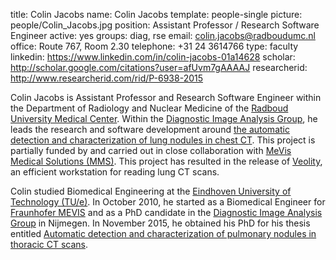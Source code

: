 title: Colin Jacobs
name: Colin Jacobs
template: people-single
picture: people/Colin_Jacobs.jpg
position: Assistant Professor / Research Software Engineer
active: yes
groups: diag, rse
email: colin.jacobs@radboudumc.nl
office: Route 767, Room 2.30
telephone: +31 24 3614766
type: faculty
linkedin: https://www.linkedin.com/in/colin-jacobs-01a14628
scholar: http://scholar.google.com/citations?user=afUvm7gAAAAJ
researcherid: http://www.researcherid.com/rid/P-6938-2015

Colin Jacobs is Assistant Professor and Research Software Engineer within the Department of Radiology and Nuclear Medicine of the <a href="https://www.radboudumc.nl/">Radboud University Medical Center</a>. Within the <a href="http://diagnijmegen.nl">Diagnostic Image Analysis Group</a>, he leads the research and software development around <a href="http://diagnijmegen.nl/index.php/Nodule_detection_in_chest_CT" title="Nodule detection in chest CT">the automatic detection and characterization of lung nodules in chest CT</a>. This project is partially funded by and carried out in close collaboration with <a href="http://www.mevis.de">MeVis Medical Solutions (MMS)</a>. This project has resulted in the release of <a href="http://www.veolity.com">Veolity</a>, an efficient workstation for reading lung CT scans.</p><p> Colin studied Biomedical Engineering at the <a href="http://www.tue.nl">Eindhoven University of Technology (TU/e)</a>. In October 2010, he started as a Biomedical Engineer for <a href="http://www.mevis.fraunhofer.de/">Fraunhofer MEVIS</a> and as a PhD candidate in the <a href="http://diagnijmegen.nl">Diagnostic Image Analysis Group</a> in Nijmegen. In November 2015, he obtained his PhD for his thesis entitled <a href="http://www.diagnijmegen.nl/index.php/Publication?bibkey=Jaco15b">Automatic detection and characterization of pulmonary nodules in thoracic CT scans</a>.
